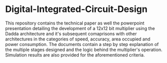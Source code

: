 # Digital-Integrated-Circuit-Design
This repository contains the technical paper as well the powerpoint presentation detailing the development of a 12x12 bit multiplier using the Dadda architecture and it's subsequent comaprisons with other architectures in the categories of speed, accuracy, area occupied and power consumption. The documents contain a step by step explanation of the multiple stages designed and the logic behind the multiplier's operation. Simulation results are also provided for the aforementioned criteria.
